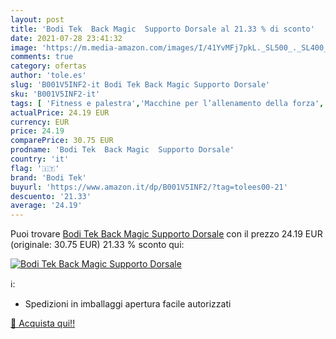 ```yaml
---
layout: post
title: 'Bodi Tek  Back Magic  Supporto Dorsale al 21.33 % di sconto'
date: 2021-07-28 23:41:32
image: 'https://m.media-amazon.com/images/I/41YvMFj7pkL._SL500_._SL400_.jpg'
comments: true
category: ofertas
author: 'tole.es'
slug: 'B001V5INF2-it Bodi Tek Back Magic Supporto Dorsale'
sku: 'B001V5INF2-it'
tags: [ 'Fitness e palestra','Macchine per l’allenamento della forza','Macchine per l’allenamento della forza dell’upper body','Potenziamento muscolare','Sport e tempo libero','bodi tek', ]
actualPrice: 24.19 EUR
currency: EUR
price: 24.19
comparePrice: 30.75 EUR
prodname: 'Bodi Tek  Back Magic  Supporto Dorsale'
country: 'it'
flag: '🇮🇹'
brand: 'Bodi Tek'
buyurl: 'https://www.amazon.it/dp/B001V5INF2/?tag=tolees00-21'
descuento: '21.33'
average: '24.19'
---
```


Puoi trovare [Bodi Tek  Back Magic  Supporto Dorsale](https://www.amazon.it/dp/B001V5INF2/?tag=tolees00-21) con il prezzo 24.19 EUR (originale: 30.75 EUR) 21.33 % sconto qui:

[![Bodi Tek  Back Magic  Supporto Dorsale](https://m.media-amazon.com/images/I/41YvMFj7pkL._SL500_._SL400_.jpg)](https://www.amazon.it/dp/B001V5INF2/?tag=tolees00-21)

ℹ️:

- Spedizioni in imballaggi apertura facile autorizzati

[🛒 Acquista qui!!](https://www.amazon.it/dp/B001V5INF2/?tag=tolees00-21)
